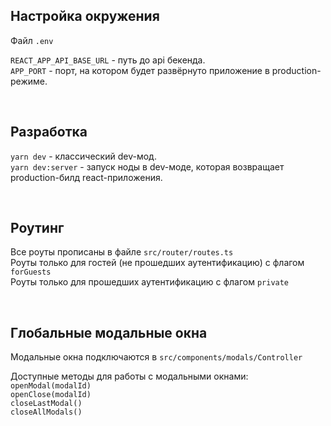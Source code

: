 ## Настройка окружения
 
Файл ```.env```  
  
```REACT_APP_API_BASE_URL``` - путь до api бекенда.  
```APP_PORT``` - порт, на котором будет развёрнуто приложение в production-режиме.  


&nbsp;
   
 
## Разработка  

```yarn dev``` - классический dev-мод.  
```yarn dev:server``` - запуск ноды в dev-моде, которая возвращает production-билд react-приложения.


&nbsp; 


## Роутинг
  
Все роуты прописаны в файле ```src/router/routes.ts```  
Роуты только для гостей (не прошедших аутентификацию) с флагом ```forGuests```  
Роуты только для прошедших аутентификацию с флагом ```private```


&nbsp;


## Глобальные модальные окна
  
Модальные окна подключаются в ```src/components/modals/Controller```  
  
Доступные методы для работы с модальными окнами:  
```openModal(modalId)```  
```openClose(modalId)```  
```closeLastModal()```  
```closeAllModals()```  
